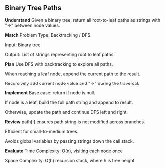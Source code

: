 ##  Binary Tree Paths
**Understand**
Given a binary tree, return all root-to-leaf paths as strings with "->" between node values.

**Match**
Problem Type: Backtracking / DFS

Input: Binary tree

Output: List of strings representing root to leaf paths.

**Plan**
Use DFS with backtracking to explore all paths.

When reaching a leaf node, append the current path to the result.

Recursively add current node value and "->" during the traversal.

**Implement**
Base case: return if node is null.

If node is a leaf, build the full path string and append to result.

Otherwise, update the path and continue DFS left and right.

**Review**
path[:] ensures path string is not modified across branches.

Efficient for small-to-medium trees.

Avoids global variables by passing strings down the call stack.

**Evaluate**
Time Complexity: O(n), visiting each node once

Space Complexity: O(h) recursion stack, where h is tree height
